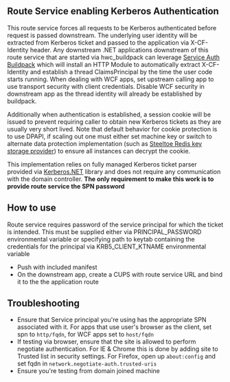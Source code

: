 ## Route Service enabling Kerberos Authentication

This route service forces all requests to be Kerberos authenticated before request is passed downstream. The underlying user identity will be extracted from Kerberos ticket and passed to the application via X-CF-Identity header. Any downstream .NET applications downstream of this route service that are started via hwc_buildpack can leverage [Service Auth Buildpack](https://github.com/macsux/route-service-auth-buildpack) which will install an HTTP Module to automatically extract X-CF-Identity and establish a thread ClaimsPrincipal by the time the user code starts running. When dealing with WCF apps, set upstream calling app to use transport security with client credentials. Disable WCF security in downstream app as the thread identity will already be established by buildpack.

Additionally when authentication is established, a session cookie will be issued to prevent requiring caller to obtain new Kerberos tickets as they are usually very short lived. Note that default behavior for cookie protection is to use DPAPI, if scaling out one must either set machine key or switch to alternate data protection implementation (such as [Steeltoe Redis key storage provider](<http://steeltoe.io/docs/steeltoe-security/#4-0-redis-key-storage-provider>)) to ensure all instances can decrypt the cookie.

This implementation relies on fully managed Kerberos ticket parser provided via [Kerberos.NET](	<https://github.com/SteveSyfuhs/Kerberos.NET>) library and does not require any communication with the domain controller. **The only requirement to make this work is to provide route service the SPN password**



## How to use
Route service requires password of the service principal for which the ticket is intended. This must be supplied either via PRINCIPAL_PASSWORD environmental variable or specifying path to keytab containing the credentials for the principal via KRB5_CLIENT_KTNAME environmental variable
- Push with included manifest
- On the downstream app, create a CUPS with route service URL and bind it to the the application route

## Troubleshooting

- Ensure that Service principal you're using has the appropriate SPN associated with it. For apps that use user's browser as the client, set spn to `http/fqdn`, for WCF apps set to `host/fqdn`
- If testing via browser, ensure that the site is allowed to perform negotiate authentication. For IE & Chrome this is done by adding site to Trusted list in security settings. For Firefox, open up `about:config` and set fqdn in `network.negotiate-auth.trusted-uris`
- Ensure you're testing from domain joined machine